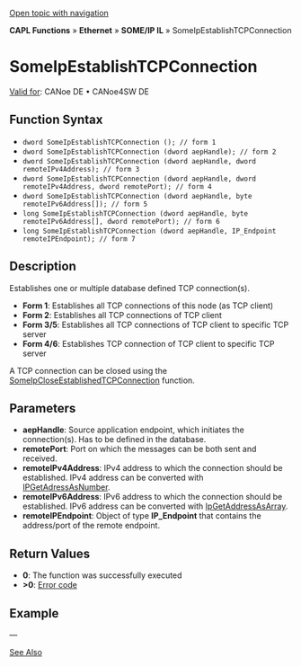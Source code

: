 [Open topic with navigation](../../../../../../CANoeDEFamily.htm#Topics/CAPLFunctions/IP/SOMEIPIL/Functions/CAPLfunctionSomeIpEstablishTCPConnection.md)

**CAPL Functions** » **Ethernet** » **SOME/IP IL** » SomeIpEstablishTCPConnection

# SomeIpEstablishTCPConnection

[Valid for](../../../../Shared/FeatureAvailability.md): CANoe DE • CANoe4SW DE

## Function Syntax

- `dword SomeIpEstablishTCPConnection (); // form 1`
- `dword SomeIpEstablishTCPConnection (dword aepHandle); // form 2`
- `dword SomeIpEstablishTCPConnection (dword aepHandle, dword remoteIPv4Address); // form 3`
- `dword SomeIpEstablishTCPConnection (dword aepHandle, dword remoteIPv4Address, dword remotePort); // form 4`
- `dword SomeIpEstablishTCPConnection (dword aepHandle, byte remoteIPv6Address[]); // form 5`
- `long SomeIpEstablishTCPConnection (dword aepHandle, byte remoteIPv6Address[], dword remotePort); // form 6`
- `long SomeIpEstablishTCPConnection (dword aepHandle, IP_Endpoint remoteIPEndpoint); // form 7`

## Description

Establishes one or multiple database defined TCP connection(s).

- **Form 1**: Establishes all TCP connections of this node (as TCP client)
- **Form 2**: Establishes all TCP connections of TCP client
- **Form 3/5**: Establishes all TCP connections of TCP client to specific TCP server
- **Form 4/6**: Establishes TCP connection of TCP client to specific TCP server

A TCP connection can be closed using the [SomeIpCloseEstablishedTCPConnection](CAPLfunctionSomeIpCloseEstablishedTCPConnection.md) function.

## Parameters

- **aepHandle**: Source application endpoint, which initiates the connection(s). Has to be defined in the database.
- **remotePort**: Port on which the messages can be both sent and received.
- **remoteIPv4Address**: IPv4 address to which the connection should be established. IPv4 address can be converted with [IPGetAdressAsNumber](../../../TCPIPAPI/Functions/CAPLfunctionIPGetAddressAsNumber.md).
- **remoteIPv6Address**: IPv6 address to which the connection should be established. IPv6 address can be converted with [IpGetAddressAsArray](../../../TCPIPAPI/Functions/CAPLfunctionIPGetAddressAsArray.md).
- **remoteIPEndpoint**: Object of type **IP_Endpoint** that contains the address/port of the remote endpoint.

## Return Values

- **0**: The function was successfully executed
- **>0**: [Error code](../../AUTOSARethIL/CAPLfunctionsAREthILErrorCodes.md)

## Example

—

[See Also](javascript:void(0);)